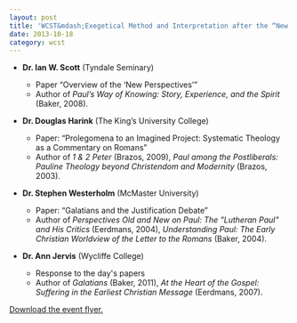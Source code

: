 ```yaml
---
layout: post
title: 'WCST&mdash;Exegetical Method and Interpretation after the “New Perspectives”'
date: 2013-10-18
category: wcst
---
```


* **Dr. Ian W. Scott** (Tyndale Seminary)
	- Paper “Overview of the ‘New Perspectives’”
	- Author of *Paul’s Way of Knowing: Story, Experience, and the Spirit* (Baker, 2008).

* **Dr. Douglas Harink** (The King’s University College)
	- Paper: “Prolegomena to an Imagined Project: Systematic Theology as a Commentary on Romans”
	- Author of *1 & 2 Peter* (Brazos, 2009), *Paul among the Postliberals: Pauline Theology beyond Christendom and Modernity* (Brazos, 2003).

* **Dr. Stephen Westerholm** (McMaster University)
	- Paper: “Galatians and the Justification Debate”
	- Author of *Perspectives Old and New on Paul: The "Lutheran Paul" and His Critics* (Eerdmans, 2004), *Understanding Paul: The Early Christian Worldview of the Letter to the Romans* (Baker, 2004).

* **Dr. Ann Jervis** (Wycliffe College)
	- Response to the day's papers
	- Author of *Galatians* (Baker, 2011), *At the Heart of the Gospel: Suffering in the Earliest Christian Message* (Eerdmans, 2007).

[Download the event flyer.](/img/wcst/WCST-2013-Fall.pdf)